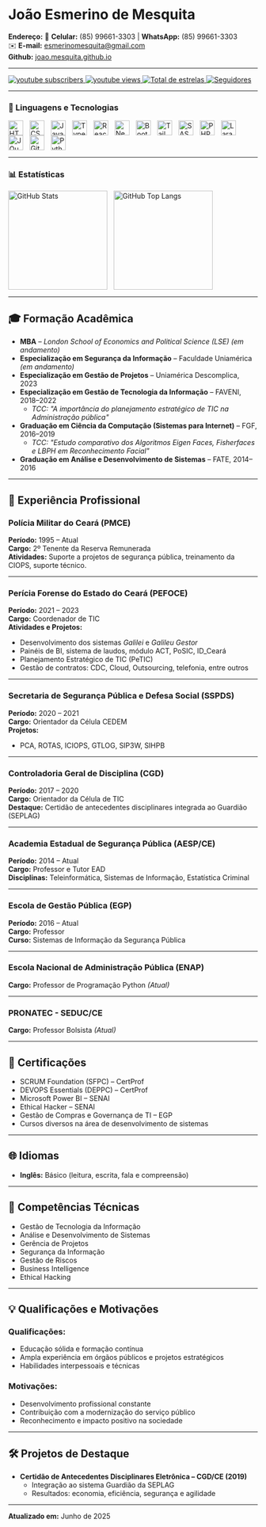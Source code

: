 # João Esmerino de Mesquita

**Endereço:**
📱 **Celular:** (85) 99661-3303 | **WhatsApp:** (85) 99661-3303  
✉️ **E-mail:** esmerinomesquita@gmail.com  
**Github:** [joao.mesquita.github.io](https://joao.mesquita.github.io)

---

<p align="left">
    <a href="https://www.youtube.com/@MrMesquita01?sub_confirmation=1">
        <img 
            alt="youtube subscribers" 
            title="Inscreva-se no meu canal" 
            src="https://custom-icon-badges.demolab.com/youtube/channel/subscribers/UCo-gJ8RnTn5akHqHvO55DVA?color=%23E05D44&label=Inscreva-se&logo=video&logoColor=white&style=for-the-badge&labelColor=CE4630"
        />
    </a>
    <a href="https://www.youtube.com/@MrMesquita01">
        <img 
            alt="youtube views" 
            title="Visualizações no YouTube" 
            src="https://custom-icon-badges.demolab.com/youtube/channel/views/UCo-gJ8RnTn5akHqHvO55DVA?color=%23E1AD0E&logo=eye&logoColor=white&style=for-the-badge&labelColor=C79600"
        />
    </a> 
    <a href="https://github.com/JEMesquita?tab=repositories&sort=stargazers">
        <img 
            alt="Total de estrelas" 
            title="Total de estrelas GitHub" 
            src="https://custom-icon-badges.demolab.com/github/stars/JEMesquita?color=55960c&style=for-the-badge&labelColor=488207&logo=star&label=estrelas"
        />
    </a>
    <a href="https://github.com/JEMesquita?tab=followers">
        <img 
            alt="Seguidores" 
            title="Me siga no GitHub" 
            src="https://custom-icon-badges.demolab.com/github/followers/JEMesquita?color=236ad3&labelColor=1155ba&style=for-the-badge&logo=github&label=Seguidores&logoColor=white"
        />
    </a>
</p>

---

### 🤖 Linguagens e Tecnologias

<p>
<img align="left" alt="HTML" title="HTML" width="30px" style="padding-right: 10px;" src="https://cdn.jsdelivr.net/gh/devicons/devicon@latest/icons/html5/html5-original.svg" />
<img align="left" alt="CSS" title="CSS" width="30px" style="padding-right: 10px;" src="https://cdn.jsdelivr.net/gh/devicons/devicon@latest/icons/css3/css3-original.svg" />
<img align="left" alt="JavaScript" title="JavaScript" width="30px" style="padding-right: 10px;" src="https://cdn.jsdelivr.net/gh/devicons/devicon@latest/icons/javascript/javascript-original.svg" />
<img align="left" alt="TypeScript" title="TypeScript" width="30px" style="padding-right: 10px;" src="https://cdn.jsdelivr.net/gh/devicons/devicon@latest/icons/typescript/typescript-original.svg" />
<img align="left" alt="React" title="React" width="30px" style="padding-right: 10px;" src="https://cdn.jsdelivr.net/gh/devicons/devicon@latest/icons/react/react-original.svg" />
<img align="left" alt="Next.js" title="Next.js" width="30px" style="padding-right: 10px;" src="https://cdn.jsdelivr.net/gh/devicons/devicon@latest/icons/nextjs/nextjs-original.svg" />
<img align="left" alt="Bootstrap" title="Bootstrap" width="30px" style="padding-right: 10px;" src="https://cdn.jsdelivr.net/gh/devicons/devicon@latest/icons/bootstrap/bootstrap-original.svg" />
<img align="left" alt="Tailwind" title="Tailwind" width="30px" style="padding-right: 10px;" src="https://cdn.jsdelivr.net/gh/devicons/devicon@latest/icons/tailwindcss/tailwindcss-original.svg" />
<img align="left" alt="SASS" title="SASS" width="30px" style="padding-right: 10px;" src="https://cdn.jsdelivr.net/gh/devicons/devicon@latest/icons/sass/sass-original.svg" />
<img align="left" alt="PHP" title="PHP" width="30px" style="padding-right: 10px;" src="https://cdn.jsdelivr.net/gh/devicons/devicon@latest/icons/php/php-original.svg" />
<img align="left" alt="Laravel" title="Laravel" width="30px" style="padding-right: 10px;" src="https://cdn.jsdelivr.net/gh/devicons/devicon@latest/icons/laravel/laravel-original.svg" />
<img align="left" alt="JQuery" title="JQuery" width="30px" style="padding-right: 10px;" src="https://cdn.jsdelivr.net/gh/devicons/devicon@latest/icons/jquery/jquery-original.svg" />
<img align="left" alt="Git" title="Git" width="30px" style="padding-right: 10px;" src="https://cdn.jsdelivr.net/gh/devicons/devicon@latest/icons/git/git-original.svg" />
<img align="left" alt="Python" title="Python" width="30px" style="padding-right: 10px;" src="https://cdn.jsdelivr.net/gh/devicons/devicon@latest/icons/python/python-original.svg" />
</p>

<br clear="left"/>

---

### 📊 Estatísticas

<p>
  <img align="left" alt="GitHub Stats" height="200" style="padding-right: 10px;" src="https://github-readme-stats.vercel.app/api?username=JEMesquita&show_icons=true&theme=tokyonight&include_all_commits=true&locale=pt-br" />
  <img align="left" alt="GitHub Top Langs" height="200" src="https://github-readme-stats.vercel.app/api/top-langs/?username=JEMesquita&theme=tokyonight&layout=compact&custom_title=Tecnologias&langs_count=9" />
</p>

<br clear="left"/>

---

## 🎓 Formação Acadêmica

- **MBA** – *London School of Economics and Political Science (LSE)* *(em andamento)*
- **Especialização em Segurança da Informação** – Faculdade Uniamérica *(em andamento)*
- **Especialização em Gestão de Projetos** – Uniamérica Descomplica, 2023
- **Especialização em Gestão de Tecnologia da Informação** – FAVENI, 2018–2022  
  - *TCC: "A importância do planejamento estratégico de TIC na Administração pública"*
- **Graduação em Ciência da Computação (Sistemas para Internet)** – FGF, 2016–2019  
  - *TCC: "Estudo comparativo dos Algoritmos Eigen Faces, Fisherfaces e LBPH em Reconhecimento Facial"*
- **Graduação em Análise e Desenvolvimento de Sistemas** – FATE, 2014–2016

---

## 💼 Experiência Profissional

### Polícia Militar do Ceará (PMCE)  
**Período:** 1995 – Atual  
**Cargo:** 2º Tenente da Reserva Remunerada  
**Atividades:** Suporte a projetos de segurança pública, treinamento da CIOPS, suporte técnico.

---

### Perícia Forense do Estado do Ceará (PEFOCE)  
**Período:** 2021 – 2023  
**Cargo:** Coordenador de TIC  
**Atividades e Projetos:**
- Desenvolvimento dos sistemas *Galilei* e *Galileu Gestor*
- Painéis de BI, sistema de laudos, módulo ACT, PoSIC, ID_Ceará
- Planejamento Estratégico de TIC (PeTIC)
- Gestão de contratos: CDC, Cloud, Outsourcing, telefonia, entre outros

---

### Secretaria de Segurança Pública e Defesa Social (SSPDS)  
**Período:** 2020 – 2021  
**Cargo:** Orientador da Célula CEDEM  
**Projetos:**
- PCA, ROTAS, ICIOPS, GTLOG, SIP3W, SIHPB

---

### Controladoria Geral de Disciplina (CGD)  
**Período:** 2017 – 2020  
**Cargo:** Orientador da Célula de TIC  
**Destaque:** Certidão de antecedentes disciplinares integrada ao Guardião (SEPLAG)

---

### Academia Estadual de Segurança Pública (AESP/CE)  
**Período:** 2014 – Atual  
**Cargo:** Professor e Tutor EAD  
**Disciplinas:** Teleinformática, Sistemas de Informação, Estatística Criminal

---

### Escola de Gestão Pública (EGP)  
**Período:** 2016 – Atual  
**Cargo:** Professor  
**Curso:** Sistemas de Informação da Segurança Pública

---

### Escola Nacional de Administração Pública (ENAP)  
**Cargo:** Professor de Programação Python *(Atual)*

---

### PRONATEC - SEDUC/CE  
**Cargo:** Professor Bolsista *(Atual)*

---

## 📜 Certificações

- SCRUM Foundation (SFPC) – CertProf
- DEVOPS Essentials (DEPPC) – CertProf
- Microsoft Power BI – SENAI
- Ethical Hacker – SENAI
- Gestão de Compras e Governança de TI – EGP
- Cursos diversos na área de desenvolvimento de sistemas

---

## 🌐 Idiomas

- **Inglês:** Básico (leitura, escrita, fala e compreensão)

---

## 🧠 Competências Técnicas

- Gestão de Tecnologia da Informação  
- Análise e Desenvolvimento de Sistemas  
- Gerência de Projetos  
- Segurança da Informação  
- Gestão de Riscos  
- Business Intelligence  
- Ethical Hacking  

---

## 💡 Qualificações e Motivações

### Qualificações:
- Educação sólida e formação contínua
- Ampla experiência em órgãos públicos e projetos estratégicos
- Habilidades interpessoais e técnicas

### Motivações:
- Desenvolvimento profissional constante
- Contribuição com a modernização do serviço público
- Reconhecimento e impacto positivo na sociedade

---

## 🛠️ Projetos de Destaque

- **Certidão de Antecedentes Disciplinares Eletrônica – CGD/CE (2019)**  
  - Integração ao sistema Guardião da SEPLAG  
  - Resultados: economia, eficiência, segurança e agilidade

---

**Atualizado em:** Junho de 2025

</p>

